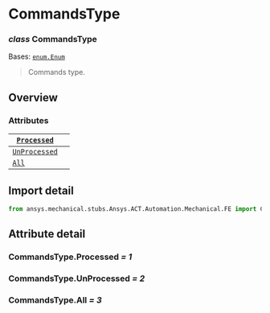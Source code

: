 <a id="commandstype"></a>

# CommandsType

<a id="CommandsType"></a>

### *class* CommandsType

Bases: [`enum.Enum`](https://docs.python.org/3/library/enum.html#enum.Enum)

> Commands type.

> <!-- !! processed by numpydoc !! -->

<a id="overview"></a>

## Overview

### Attributes

| [`Processed`](#CommandsType.Processed)     |    |
|--------------------------------------------|----|
| [`UnProcessed`](#CommandsType.UnProcessed) |    |
| [`All`](#CommandsType.All)                 |    |

<a id="import-detail"></a>

## Import detail

```python
from ansys.mechanical.stubs.Ansys.ACT.Automation.Mechanical.FE import CommandsType
```

<a id="attribute-detail"></a>

## Attribute detail

<a id="CommandsType.Processed"></a>

### CommandsType.Processed *= 1*

<a id="CommandsType.UnProcessed"></a>

### CommandsType.UnProcessed *= 2*

<a id="CommandsType.All"></a>

### CommandsType.All *= 3*
